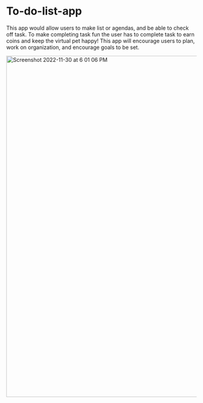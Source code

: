 # To-do-list-app

 This app would allow users to make list or agendas, and be able to check off task. To make completing task fun the user has to complete task to earn coins and keep the virtual pet happy!
This app will encourage users to plan, work on organization, and encourage goals to be set.

<img width="901" alt="Screenshot 2022-11-30 at 6 01 06 PM" src="https://user-images.githubusercontent.com/111455897/204927269-e48d27ae-48ba-4eb9-b724-cdd5c6d66bbd.png">